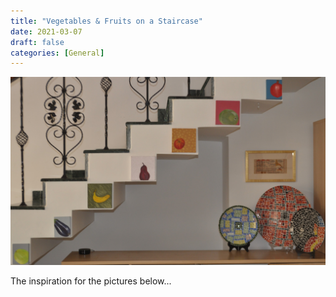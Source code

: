 ```yaml
---
title: "Vegetables & Fruits on a Staircase"
date: 2021-03-07
draft: false
categories: [General]
---
```


![](../../static/images/2021/03/staircase.jpg)

The inspiration for the pictures below...
